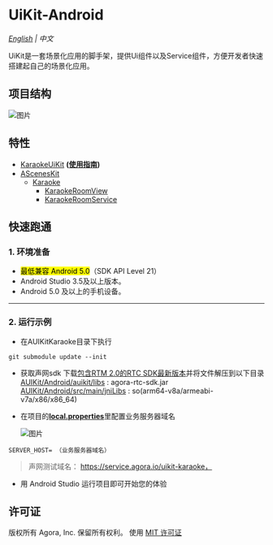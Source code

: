 # UiKit-Android

*[English](README.md) | 中文*

UiKit是一套场景化应用的脚手架，提供Ui组件以及Service组件，方便开发者快速搭建起自己的场景化应用。


## 项目结构
![图片](https://download.agora.io/null/UiKit.png)


## 特性
- [KaraokeUiKit](app/src/main/java/io/agora/app/karaoke/kit) **([使用指南](doc/KaraokeUiKit.zh.md))**
- [AScenesKit](asceneskit)
    - [Karaoke](asceneskit/src/main/java/io/agora/asceneskit/karaoke)
        - [KaraokeRoomView](asceneskit/src/main/java/io/agora/asceneskit/karaoke/KaraokeRoomView.kt)
        - [KaraokeRoomService](asceneskit/src/main/java/io/agora/asceneskit/karaoke/AUIKaraokeRoomService.kt)

## 快速跑通

### 1. 环境准备

- <mark>最低兼容 Android 5.0</mark>（SDK API Level 21）
- Android Studio 3.5及以上版本。
- Android 5.0 及以上的手机设备。

---

### 2. 运行示例
- 在AUIKitKaraoke目录下执行
```
git submodule update --init
```

- 获取声网sdk
  下载[包含RTM 2.0的RTC SDK最新版本](https://download.agora.io/null/Agora_Native_SDK_for_Android_rel.v4.1.1.30_49294_FULL_20230512_1606_264137.zip)并将文件解压到以下目录
  [AUIKit/Android/auikit/libs](../AUIKit/Android/auikit/libs) : agora-rtc-sdk.jar
  [AUIKit/Android/src/main/jniLibs](../AUIKit/Android/auikit/src/main/jniLibs) : so(arm64-v8a/armeabi-v7a/x86/x86_64)

- 在项目的[**local.properties**](/local.properties)里配置业务服务器域名

  ![图片](https://accktvpic.oss-cn-beijing.aliyuncs.com/pic/github_readme/uikit/config_serverhost_android.png)

``` 
SERVER_HOST= （业务服务器域名）
```

> 声网测试域名： https://service.agora.io/uikit-karaoke，

- 用 Android Studio 运行项目即可开始您的体验

## 许可证
版权所有 Agora, Inc. 保留所有权利。
使用 [MIT 许可证](LICENSE)
